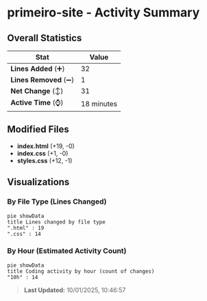 # primeiro-site - Activity Summary 

## Overall Statistics

| Stat                   | Value                                                             |
| ---------------------- | ----------------------------------------------------------------- |
| **Lines Added** (➕)   | 32                                          |
| **Lines Removed** (➖) | 1                                        |
| **Net Change** (↕)    | 31                |
| **Active Time** (⌚)   | 18 minutes |


## Modified Files
- **index.html** (+19, -0)
- **index.css** (+1, -0)
- **styles.css** (+12, -1)

## Visualizations

### By File Type (Lines Changed)

```mermaid
pie showData
title Lines changed by file type
".html" : 19
".css" : 14
```

### By Hour (Estimated Activity Count)

```mermaid
pie showData
title Coding activity by hour (count of changes)
"10h" : 14
```


> **Last Updated:** 10/01/2025, 10:46:57